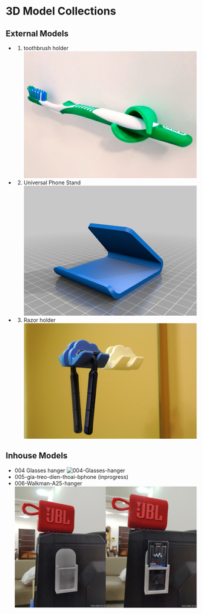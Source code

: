 # 3D Model Collections
## External Models
* 001. toothbrush holder
![001-toothbrush_holder](/001-toothbrush_holder/image.png)
* 002. Universal Phone Stand
![002-Universal_Phone_Stand](/002-Universal_Phone_Stand/image.png)
* 003. Razor holder
![003-Razor_holder](/003-Razor_holder_662714/image.jpg)

## Inhouse Models
* 004 Glasses hanger
![004-Glasses-hanger](/004-Glasses-hanger/img.jpg)
* 005-gia-treo-dien-thoai-bphone (inprogress)
* 006-Walkman-A25-hanger
![006-Walkman-A25-hanger](/006-Walkman-A25-hanger/image.png)
